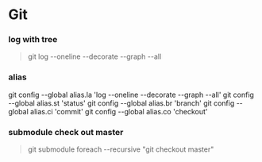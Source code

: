 # Git 

### log with tree
>git log --oneline --decorate --graph --all
### alias
git config --global alias.la 'log --oneline --decorate --graph --all'
git config --global alias.st 'status'
git config --global alias.br 'branch'
git config --global alias.ci 'commit'
git config --global alias.co 'checkout'
<!-- >git config --global alias.st 'status' -->


### submodule check out master
>git submodule foreach --recursive "git checkout master"
